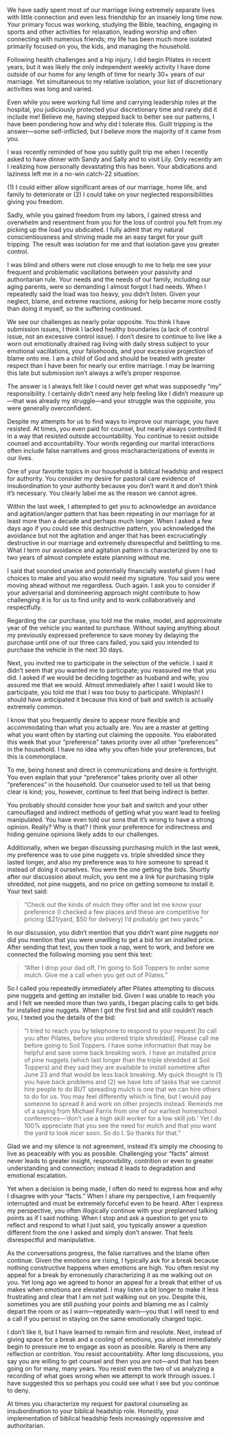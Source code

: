 We have sadly spent most of our marriage living extremely separate lives with little connection and even less friendship for an insanely long time now. Your primary focus was working, studying the Bible, teaching, engaging in sports and other activities for relaxation, leading worship and often connecting with numerous friends; my life has been much more isolated primarily focused on you, the kids, and managing the household.

Following health challenges and a hip injury, I did begin Pilates in recent years, but it was likely the only independent weekly activity I have done outside of our home for any length of time for nearly 30+ years of our marriage. Yet simultaneous to my relative isolation, your list of discretionary activities was long and varied.

Even while you were working full time and carrying leadership roles at the hospital, you judiciously protected your discretionary time and rarely did it include me! Believe me, having stepped back to better see our patterns, I have been pondering how and why did I tolerate this. Guilt tripping is the answer—some self-inflicted, but I believe more the majority of it came from you.  

I was recently reminded of how you subtly guilt trip me when I recently asked to have dinner with Sandy and Sally and to visit Lily. Only recently am I realizing how personally devastating this has been. Your abdications and laziness left me in a no-win catch-22 situation:

(1) I could either allow significant areas of our marriage, home life, and family to deteriorate
or
(2) I could take on your neglected responsibilities giving you freedom.

Sadly, while you gained freedom from my labors, I gained stress and overwhelm and resentment from you for the loss of control you felt from my picking up the load you abdicated. I fully admit that my natural conscientiousness and striving made me an easy target for your guilt tripping. The result was isolation for me and that isolation gave you greater control.

I was blind and others were not close enough to me to help me see your frequent and problematic vacillations between your passivity and authoritarian rule. Your needs and the needs of our family, including our aging parents, were so demanding I almost forgot I had needs. When I repeatedly said the load was too heavy, you didn’t listen. Given your neglect, blame, and extreme reactions, asking for help became more costly than doing it myself, so the suffering continued.

We see our challenges as nearly polar opposite. You think I have submission issues, I think I lacked healthy boundaries (a lack of control issue, not an excessive control issue). I don’t desire to continue to live like a worn out emotionally drained rag living with daily stress subject to your emotional vacillations, your falsehoods, and your excessive projection of blame onto me. I am a child of God and should be treated with greater respect than I have been for nearly our entire marriage. I may be learning this late but submission isn’t always a wife’s proper response.

The answer is I always felt like I could never get what was supposedly “my” responsibility. I certainly didn’t need any help feeling like I didn’t measure up—that was already my struggle—and your struggle was the opposite, you were generally overconfident.
  
Despite my attempts for us to find ways to improve our marriage, you have resisted. At times, you even paid for counsel, but nearly always controlled it in a way that resisted outside accountability. You continue to resist outside counsel and accountability. Your words regarding our marital interactions often include false narratives and gross mischaracterizations of events in our lives.

One of your favorite topics in our household is biblical headship and respect for authority. You consider my desire for pastoral care evidence of insubordination to your authority because you don’t want it and don’t think it’s necessary. You clearly label me as the reason we cannot agree.

Within the last week, I attempted to get you to acknowledge an avoidance and agitation/anger pattern that has been repeating in our marriage for at least more than a decade and perhaps much longer. When I asked a few days ago if you could see this destructive pattern, you acknowledged the avoidance but not the agitation and anger that has been excruciatingly destructive in our marriage and extremely disrespectful and belittling to me. What I term our avoidance and agitation pattern is characterized by one to two years of almost complete estate planning without me.
  
I said that sounded unwise and potentially financially wasteful given I had choices to make and you also would need my signature. You said you were moving ahead without me regardless. Ouch again. I ask you to consider if your adversarial and domineering approach might contribute to how challenging it is for us to find unity and to work collaboratively and respectfully.

Regarding the car purchase, you told me the make, model, and approximate year of the vehicle you wanted to purchase. Without saying anything about my previously expressed preference to save money by delaying the purchase until one of our three cars failed, you said you intended to purchase the vehicle in the next 30 days.

Next, you invited me to participate in the selection of the vehicle. I said it didn’t seem that you wanted me to participate; you reassured me that you did. I asked if we would be deciding together as husband and wife; you assured me that we would. Almost immediately after I said I would like to participate, you told me that I was too busy to participate. Whiplash! I should have anticipated it because this kind of bait and switch is actually extremely common.  

I know that you frequently desire to appear more flexible and accommodating than what you actually are. You are a master at getting what you want often by starting out claiming the opposite. You elaborated this week that your “preference” takes priority over all other “preferences” in the household. I have no idea why you often hide your preferences, but this is commonplace.

To me, being honest and direct in communications and desire is forthright. You even explain that your “preference” takes priority over all other “preferences” in the household. Our counselor used to tell us that being clear is kind; you, however, continue to feel that being indirect is better.

You probably should consider how your bait and switch and your other camouflaged and indirect methods of getting what you want lead to feeling manipulated. You have even told our sons that it’s wrong to have a strong opinion. Really? Why is that? I think your preference for indirectness and hiding genuine opinions likely adds to our challenges.

Additionally, when we began discussing purchasing mulch in the last week, my preference was to use pine nuggets vs. triple shredded since they lasted longer, and also my preference was to hire someone to spread it instead of doing it ourselves. You were the one getting the bids. Shortly after our discussion about mulch, you sent me a link for purchasing triple shredded, not pine nuggets, and no price on getting someone to install it. Your text said:
 
> “Check out the kinds of mulch they offer and let me know your preference (I checked a few places and these are competitive for pricing ($21/yard, $50 for delivery) I’d probably get two yards.”

In our discussion, you didn’t mention that you didn’t want pine nuggets nor did you mention that you were unwilling to get a bid for an installed price. After sending that text, you then took a nap, went to work, and before we connected the following morning you sent this text:  

> “After I drop your dad off, I’m going to Soil Toppers to order some mulch. Give me a call when you get out of Pilates.”

So I called you repeatedly immediately after Pilates attempting to discuss pine nuggets and getting an installer bid. Given I was unable to reach you and I felt we needed more than two yards, I began placing calls to get bids for installed pine nuggets. When I got the first bid and still couldn’t reach you, I texted you the details of the bid:

> “I tried to reach you by telephone to respond to your request [to call you after Pilates, before you ordered triple shredded]. Please call me before going to Soil Toppers. I have some information that may be helpful and save some back breaking work. I have an installed price of pine nuggets (which last longer than the triple shredded at Soil Toppers) and they said they are available to install sometime after June 23 and that would be less back breaking. My quick thought is (1) you have back problems and (2) we have lots of tasks that we cannot hire people to do BUT spreading mulch is one that we can hire others to do for us. You may feel differently which is fine, but I would pay someone to spread it and work on other projects instead. Reminds me of a saying from Michael Farris from one of our earliest homeschool conferences—‘don’t use a high skill worker for a low skill job.’ Yet I do 100% appreciate that you see the need for mulch and that you want the yard to look nicer soon. So do I. So thanks for that.”

Glad we and my silence is not agreement, instead it’s simply me choosing to live as peaceably with you as possible. Challenging your “facts” almost never leads to greater insight, responsibility, contrition or even to greater understanding and connection; instead it leads to degradation and emotional escalation.

Yet when a decision is being made, I often do need to express how and why I disagree with your “facts.” When I share my perspective, I am frequently interrupted and must be extremely forceful even to be heard. After I express my perspective, you often illogically continue with your preplanned talking points as if I said nothing. When I stop and ask a question to get you to reflect and respond to what I just said, you typically answer a question different from the one I asked and simply don’t answer. That feels disrespectful and manipulative.

As the conversations progress, the false narratives and the blame often continue. Given the emotions are rising, I typically ask for a break because nothing constructive happens when emotions are high. You often resist my appeal for a break by erroneously characterizing it as me walking out on you. Yet long ago we agreed to honor an appeal for a break that either of us makes when emotions are elevated. I may listen a bit longer to make it less frustrating and clear that I am not just walking out on you. Despite this, sometimes you are still pushing your points and blaming me as I calmly depart the room or as I warn—repeatedly warn—you that I will need to end a call if you persist in staying on the same emotionally charged topic.

I don’t like it, but I have learned to remain firm and resolute. Next, instead of giving space for a break and a cooling of emotions, you almost immediately begin to pressure me to engage as soon as possible. Rarely is there any reflection or contrition. You resist accountability. After long discussions, you say you are willing to get counsel and then you are not—and that has been going on for many, many years. You resist even the two of us analyzing a recording of what goes wrong when we attempt to work through issues. I have suggested this so perhaps you could see what I see but you continue to deny.

At times you characterize my request for pastoral counseling as insubordination to your biblical headship role. Honestly, your implementation of biblical headship feels increasingly oppressive and authoritarian.